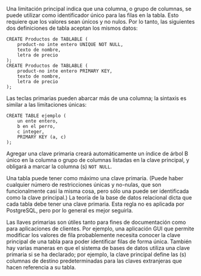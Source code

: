 Una limitación principal indica que una columna, o grupo de columnas, se puede utilizar como identificador único para las filas en la tabla.  Esto requiere que los valores sean únicos y no nulos. Por lo tanto, las  siguientes dos definiciones de tabla aceptan los mismos datos:

```
CREATE Productos de TABLABLE (
    product-no inte entero UNIQUE NOT NULL,
    texto de nombre,
    letra de precio
);
CREATE Productos de TABLABLE (
    product-no inte entero PRIMARY KEY,
    texto de nombre,
    letra de precio
);
```

Las teclas primarias pueden abarcar más de una columna; la sintaxis es similar a las limitaciones únicas:

```
CREATE TABLE ejemplo (
    un ente entero,
    b en el perro,
    c integer,
    PRIMARY KEY (a, c)
);
```

Agregar una clave primaria creará automáticamente un índice de  árbol B único en la columna o grupo de columnas listadas en la clave  principal, y obligará a marcar la columna (s) `NOT NULL`.

Una tabla puede tener como máximo una clave primaria. (Puede  haber cualquier número de restricciones únicas y no-nulas, que son  funcionalmente casi la misma cosa, pero sólo una puede ser identificada  como la clave principal.) La teoría de la base de datos relacional dicta que cada tabla debe tener una clave primaria. Esta regla no es aplicada por PostgreSQL, pero por lo general es mejor seguirla.

Las llaves primarias son útiles tanto para fines de documentación como para aplicaciones de clientes. Por ejemplo, una aplicación GUI que permite modificar los valores de fila probablemente necesita conocer la clave principal de una tabla para poder identificar filas de forma  única. También hay varias maneras en que el sistema de bases de datos  utiliza una clave primaria si se ha declarado; por ejemplo, la clave  principal define las (s) columnas de destino predeterminadas para las  claves extranjeras que hacen referencia a su tabla.